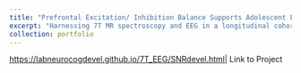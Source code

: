 ```yaml
---
title: "Prefrontal Excitation/ Inhibition Balance Supports Adolescent Enhancement in Circuit Signal to Noise Ratio"
excerpt: "Harnessing 7T MR spectroscopy and EEG in a longitudinal cohort (N = 164, ages 10-32 years, 283 neuroimaging sessions), we outline associations between age-related changes in glutamate and GABA neurotransmitters and EEG measures of cortical SNR. <br/><img src='/images/SNR_agePlots.png'>"
collection: portfolio
---
```


https://labneurocogdevel.github.io/7T_EEG/SNRdevel.html| Link to Project
